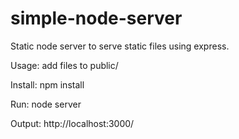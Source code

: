 # simple-node-server
Static node server to serve static files using express.

Usage: add files to public/

Install: npm install

Run: node server

Output: http://localhost:3000/  
